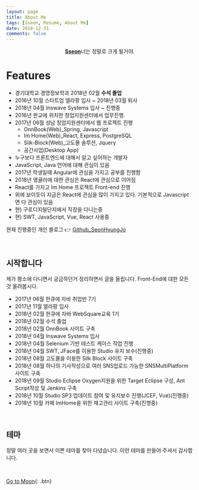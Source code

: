 ```yaml
---
layout: page
title: About Me
tags: [Sseon, Resume, About Me]
date: 2018-12-31
comments: false
---
```


<center>
    <a href="https://seonhyung.netlify.com/"><b>Sseon</b></a>너는 정말로 크게 될거야.
</center>

# Features

* 경기대학교 경영정보학과 2018년 02월 **수석 졸업**
* 2016년 10월 스타트업 엘라팡 입사 ~ 2018년 03월 퇴사
* 2018년 04월 Inswave Systems 입사 ~ 진행중
* 2016년 판교에 위치한 창업지원센터에서 업무진행.
* 2017년 06월 성남 창업지원센터에서 웹 프로젝트 진행
    * OnnBook(Web)_Spring, Javascript
    * Im Home(Web)_React, Express, PostgreSQL
    * Silk-Block(Web)_고도몰 솔루션, Jquery
    * 공간사업(Desktop App)
* 누구보다 프론트엔드에 대해서 알고 싶어하는 개발자
* JavaScript, Java 언어에 대해 관심이 있음
* 2017년 학생일때 Angular에 관심을 가지고 공부를 진행함
* 2018년 앵귤러에 대한 관심은 React에 관심으로 이어짐
* React를 가지고 Im Home 프로젝트 Front-end 진행
* 위에 보이듯이 지금은 React에 관심을 많이 가지고 있다. 기본적으로 Javascript면 다 관심이 있음
* 현) 구로디지털단지에서 직장을 다니는중
* 현) SWT, JavaScript, Vue, React 사용중

현재 진행중인 개인 블로그 :point_right: [Github_SeonHyungJo](https://seonhyungjo.github.io/)

<br>

## 시작합니다

제가 평소에 다니면서 궁금하던거 정리하면서 글을 올립니다. Front-End에 대한 모든 것 올려봅시다.

* 2017년 06월 한큐에 자바 취업반 7기
* 2017년 11월 엘라팡 입사
* 2018년 02월 한큐에 자바 WebSquare교육 1기
* 2018년 02월 수석 졸업
* 2018년 02월 OnnBook 사이트 구축
* 2018년 04월 Inswave Systems 입사
* 2018년 04월 Selenium 기반 테스트 케이스 작업 진행
* 2018년 04월 SWT, JFace를 이용한 Studio 유지 보수(진행중)
* 2018년 08월 고도몰을 이용한 Silk Block 사이트 구축
* 2018년 08월 하나의 기사작성으로 여러 SNS업로드 가능한 SNSMultiPlatform 사이트 구축
* 2018년 09월 Studio Eclipse Oxygen지원을 위한 Target Eclipse 구성, Ant Script작성 및 Jenkins 구축
* 2018년 10월 Studio SP3 업데이트 참여 및 유지보수 진행(JCEF, Vue)(진행중)
* 2018년 10월 카페 ImHome을 위한 재고관리 사이트 구축(진행중)

<br>

## 테마

정말 여러 곳을 보면서 이쁜 테마를 찾아 다녔습니다. 이런 테마를 만들어 주셔서 감사합니다.

<br>

[Go to Moon](https://github.com/TaylanTatli/Moon){: .btn}
